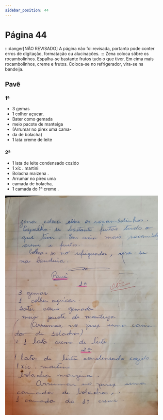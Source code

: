 ```yaml
---
sidebar_position: 44
---
```

# Página 44
:::danger[NÃO REVISADO]
A página não foi revisada, portanto pode conter erros de digitação, formatação ou alucinações.
:::
Zena coloca sôbre os rocambolinhos.
Espalha-se bastante frutos tudo o
que tiver. Em cima mais rocambolinhos,
creme e frutos.
Coloca-se no refrigerador, vira-se
na bandeija.

## Pavê

### 1ª

-   3 gemas
-   1 colher açucar.
-   Bater como gemada
-   meio pacote de manteiga
-   (Arrumar no pirex uma cama-
-   da de bolacha)
-   1 lata creme de leite

### 2ª

-   1 lata de leite condensado cozido
-   1 xíc . martini
-   Bolacha maizena .
-   Arrumar no pirex uma
-   camada de bolacha,
-   1 camada do 1º creme .

![imagem base](./images/page_44.png)